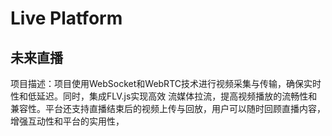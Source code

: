 # Live Platform
## 未来直播
项目描述：项目使用WebSocket和WebRTC技术进行视频采集与传输，确保实时性和低延迟。同时，集成FLV.js实现高效
流媒体拉流，提高视频播放的流畅性和兼容性。平台还支持直播结束后的视频上传与回放，用户可以随时回顾直播内容，
增强互动性和平台的实用性，

